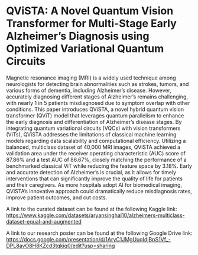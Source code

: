 # QViSTA: A Novel Quantum Vision Transformer for Multi-Stage Early Alzheimer’s Diagnosis using Optimized Variational Quantum Circuits
Magnetic resonance imaging (MRI) is a widely used technique among neurologists for detecting brain abnormalities such as strokes, tumors, and various forms of dementia, including Alzheimer’s disease. However, accurately diagnosing different stages of Alzheimer’s remains challenging, with nearly 1 in 5 patients misdiagnosed due to symptom overlap with other conditions. This paper introduces QViSTA, a novel hybrid quantum vision transformer (QViT) model that leverages quantum parallelism to enhance the early diagnosis and differentiation of Alzheimer’s disease stages. By integrating quantum variational circuits (VQCs) with vision transformers (ViTs), QViSTA addresses the limitations of classical machine learning models regarding data scalability and computational efficiency. Utilizing a balanced, multiclass dataset of 40,000 MRI images, QViSTA achieved a validation area under the receiver operating characteristic (AUC) score of 87.86% and a test AUC of 86.67%, closely matching the performance of a benchmarked classical ViT while reducing the feature space by 3.18%. Early and accurate detection of Alzheimer’s is crucial, as it allows for timely interventions that can significantly improve the quality of life for patients and their caregivers. As more hospitals adopt AI for biomedical imaging, QViSTA’s innovative approach could dramatically reduce misdiagnosis rates, improve patient outcomes, and cut costs.


A link to the curated dataset can be found at the following Kaggle link:
https://www.kaggle.com/datasets/aryansinghal10/alzheimers-multiclass-dataset-equal-and-augmented


A link to our research poster can be found at the following Google Drive link: https://docs.google.com/presentation/d/1AryC1JMgUuqIdjBpS1Vf_-DPL8avO8H8KZcd3tqkiq0/edit?usp=sharing
